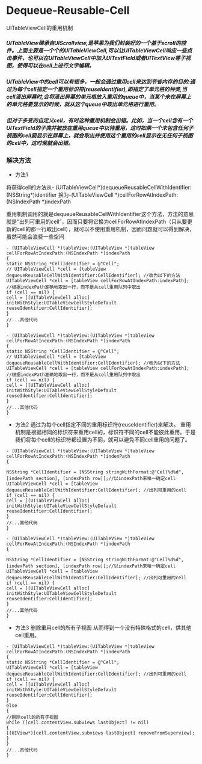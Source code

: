 # Dequeue-Reusable-Cell
UITableViewCell的重用机制

##### UITableView继承自UIScrollview,是苹果为我们封装好的一个基于scroll的控件。上面主要是一个个的UITableViewCell,可以让UITableViewCell响应一些点击事件，也可以在UITableViewCell中加入UITextField或者UITextView等子视图，使得可以在cell上进行文字编辑。

##### UITableView中的cell可以有很多，一般会通过重用cell来达到节省内存的目的:通过为每个cell指定一个重用标识符(reuseIdentifier),即指定了单元格的种类,当cell滚出屏幕时,会将滚出屏幕的单元格放入重用的queue中，当某个未在屏幕上的单元格要显示的时候，就从这个queue中取出单元格进行重用。

##### 但对于多变的自定义cell，有时这种重用机制会出错。比如，当一个cell含有一个UITextField的子类并被放在重用queue中以待重用，这时如果一个未包含任何子视图的cell要显示在屏幕上，就会取出并使用这个重用的cell显示在无任何子视图的cell中，这时候就会出错。


### 解决方法

- 方法1

将获得cell的方法从- (UITableViewCell*)dequeueReusableCellWithIdentifier:(NSString*)identifier 换为-(UITableViewCell *)cellForRowAtIndexPath:(NSIndexPath *)indexPath

重用机制调用的就是dequeueReusableCellWithIdentifier这个方法，方法的意思就是“出列可重用的cell”，因而只要将它换为cellForRowAtIndexPath（只从要更新的cell的那一行取出cell），就可以不使用重用机制，因而问题就可以得到解决，虽然可能会浪费一些空间

```
- (UITableViewCell *)tableView:(UITableView *)tableView cellForRowAtIndexPath:(NSIndexPath *)indexPath
{
static NSString *CellIdentifier = @"Cell";
// UITableViewCell *cell = [tableView dequeueReusableCellWithIdentifier:CellIdentifier]; //改为以下的方法
UITableViewCell *cell = [tableView cellForRowAtIndexPath:indexPath]; //根据indexPath准确地取出一行，而不是从cell重用队列中取出
if (cell == nil) {
cell = [[UITableViewCell alloc] initWithStyle:UITableViewCellStyleDefault reuseIdentifier:CellIdentifier];
}
//...其他代码
}

- (UITableViewCell *)tableView:(UITableView *)tableView cellForRowAtIndexPath:(NSIndexPath *)indexPath
{
static NSString *CellIdentifier = @"Cell";
// UITableViewCell *cell = [tableView dequeueReusableCellWithIdentifier:CellIdentifier]; //改为以下的方法
UITableViewCell *cell = [tableView cellForRowAtIndexPath:indexPath]; //根据indexPath准确地取出一行，而不是从cell重用队列中取出
if (cell == nil) {
cell = [[UITableViewCell alloc] initWithStyle:UITableViewCellStyleDefault reuseIdentifier:CellIdentifier];
}
//...其他代码
}
```

- 方法2
通过为每个cell指定不同的重用标识符(reuseIdentifier)来解决。
重用机制是根据相同的标识符来重用cell的，标识符不同的cell不能彼此重用。于是我们将每个cell的标识符都设置为不同，就可以避免不同cell重用的问题了。
```
- (UITableViewCell *)tableView:(UITableView *)tableView cellForRowAtIndexPath:(NSIndexPath *)indexPath
{

NSString *CellIdentifier = [NSString stringWithFormat:@"Cell%d%d", [indexPath section], [indexPath row]];//以indexPath来唯一确定cell
UITableViewCell *cell = [tableView dequeueReusableCellWithIdentifier:CellIdentifier]; //出列可重用的cell
if (cell == nil) {
cell = [[UITableViewCell alloc] initWithStyle:UITableViewCellStyleDefault reuseIdentifier:CellIdentifier];
}
//...其他代码
}

- (UITableViewCell *)tableView:(UITableView *)tableView cellForRowAtIndexPath:(NSIndexPath *)indexPath
{

NSString *CellIdentifier = [NSString stringWithFormat:@"Cell%d%d", [indexPath section], [indexPath row]];//以indexPath来唯一确定cell
UITableViewCell *cell = [tableView dequeueReusableCellWithIdentifier:CellIdentifier]; //出列可重用的cell
if (cell == nil) {
cell = [[UITableViewCell alloc] initWithStyle:UITableViewCellStyleDefault reuseIdentifier:CellIdentifier];
}
//...其他代码
}
```

- 方法3
删除重用cell的所有子视图 从而得到一个没有特殊格式的cell，供其他cell重用。
```
- (UITableViewCell *)tableView:(UITableView *)tableView cellForRowAtIndexPath:(NSIndexPath *)indexPath
{
static NSString *CellIdentifier = @"Cell";
UITableViewCell *cell = [tableView dequeueReusableCellWithIdentifier:CellIdentifier]; //出列可重用的cell
if (cell == nil) {
cell = [[UITableViewCell alloc] initWithStyle:UITableViewCellStyleDefault reuseIdentifier:CellIdentifier];
}
else
{
//删除cell的所有子视图
while ([cell.contentView.subviews lastObject] != nil)
{
[(UIView*)[cell.contentView.subviews lastObject] removeFromSuperview];
}
}
//...其他代码
}
```

